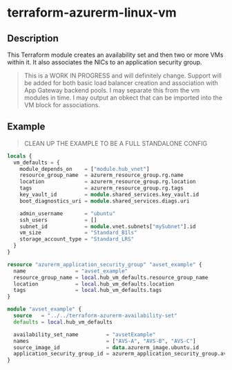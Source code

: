 # terraform-azurerm-linux-vm

## Description

This Terraform module creates an availability set and then two or more VMs within it. It also associates the NICs to an application security group.

> This is a WORK IN PROGRESS and will definitely change. Support will be added for both basic load balancer creation and association with App Gateway backend pools. I may separate this from the vm modules in time. I may output an obkect that can be imported into the VM block for associations.

## Example

> CLEAN UP THE EXAMPLE TO BE A FULL STANDALONE CONFIG

```terraform
locals {
  vm_defaults = {
    module_depends_on    = ["module.hub_vnet"]
    resource_group_name  = azurerm_resource_group.rg.name
    location             = azurerm_resource_group.rg.location
    tags                 = azurerm_resource_group.rg.tags
    key_vault_id         = module.shared_services.key_vault.id
    boot_diagnostics_uri = module.shared_services.diags.uri

    admin_username       = "ubuntu"
    ssh_users            = []
    subnet_id            = module.vnet.subnets["mySubnet"].id
    vm_size              = "Standard_B1ls"
    storage_account_type = "Standard_LRS"
  }
}

resource "azurerm_application_security_group" "avset_example" {
  name                = "avset_example"
  resource_group_name = local.hub_vm_defaults.resource_group_name
  location            = local.hub_vm_defaults.location
  tags                = local.hub_vm_defaults.tags
}

module "avset_example" {
  source   = "../../terraform-azurerm-availability-set"
  defaults = local.hub_vm_defaults

  availability_set_name         = "avsetExample"
  names                         = ["AVS-A", "AVS-B", "AVS-C"]
  source_image_id               = data.azurerm_image.ubuntu.id
  application_security_group_id = azurerm_application_security_group.avset_example.id
}
```

